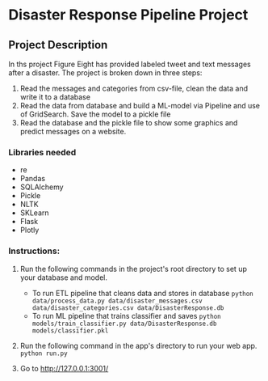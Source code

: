 # Disaster Response Pipeline Project

## Project Description
In ths project Figure Eight has provided labeled tweet and text messages after a disaster.
The project is broken down in three steps:
1. Read the messages and categories from csv-file, clean the data and write it to a database
2. Read the data from database and build a ML-model via Pipeline and use of GridSearch. Save the model to a pickle file
3. Read the database and the pickle file to show some graphics and predict messages on a website.


### Libraries needed
- re
- Pandas
- SQLAlchemy
- Pickle
- NLTK
- SKLearn
- Flask
- Plotly


### Instructions:
1. Run the following commands in the project's root directory to set up your database and model.

    - To run ETL pipeline that cleans data and stores in database
        `python data/process_data.py data/disaster_messages.csv data/disaster_categories.csv data/DisasterResponse.db`
    - To run ML pipeline that trains classifier and saves
        `python models/train_classifier.py data/DisasterResponse.db models/classifier.pkl`

2. Run the following command in the app's directory to run your web app.
    `python run.py`

3. Go to http://127.0.0.1:3001/




